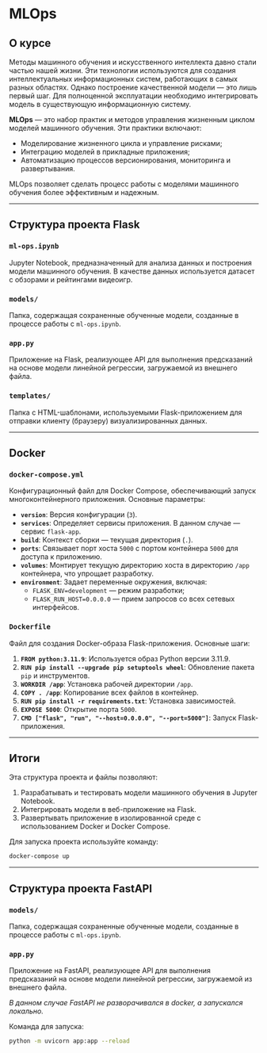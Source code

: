 # MLOps

## О курсе

Методы машинного обучения и искусственного интеллекта давно стали частью нашей жизни. Эти технологии используются для создания интеллектуальных информационных систем, работающих в самых разных областях. Однако построение качественной модели — это лишь первый шаг. Для полноценной эксплуатации необходимо интегрировать модель в существующую информационную систему.

**MLOps** — это набор практик и методов управления жизненным циклом моделей машинного обучения. Эти практики включают:

- Моделирование жизненного цикла и управление рисками;
- Интеграцию моделей в прикладные приложения;
- Автоматизацию процессов версионирования, мониторинга и развертывания.

MLOps позволяет сделать процесс работы с моделями машинного обучения более эффективным и надежным.

---

## Структура проекта Flask

### `ml-ops.ipynb`
Jupyter Notebook, предназначенный для анализа данных и построения модели машинного обучения. В качестве данных используется датасет с обзорами и рейтингами видеоигр.

### `models/`
Папка, содержащая сохраненные обученные модели, созданные в процессе работы с `ml-ops.ipynb`.

### `app.py`
Приложение на Flask, реализующее API для выполнения предсказаний на основе модели линейной регрессии, загружаемой из внешнего файла.

### `templates/`
Папка с HTML-шаблонами, используемыми Flask-приложением для отправки клиенту (браузеру) визуализированных данных.

---

## Docker

### `docker-compose.yml`
Конфигурационный файл для Docker Compose, обеспечивающий запуск многоконтейнерного приложения. Основные параметры:

- **`version`**: Версия конфигурации (`3`).
- **`services`**: Определяет сервисы приложения. В данном случае — сервис `flask-app`.
- **`build`**: Контекст сборки — текущая директория (`.`).
- **`ports`**: Связывает порт хоста `5000` с портом контейнера `5000` для доступа к приложению.
- **`volumes`**: Монтирует текущую директорию хоста в директорию `/app` контейнера, что упрощает разработку.
- **`environment`**: Задает переменные окружения, включая:
  - `FLASK_ENV=development` — режим разработки;
  - `FLASK_RUN_HOST=0.0.0.0` — прием запросов со всех сетевых интерфейсов.

### `Dockerfile`
Файл для создания Docker-образа Flask-приложения. Основные шаги:

1. **`FROM python:3.11.9`**: Используется образ Python версии 3.11.9.
2. **`RUN pip install --upgrade pip setuptools wheel`**: Обновление пакета `pip` и инструментов.
3. **`WORKDIR /app`**: Установка рабочей директории `/app`.
4. **`COPY . /app`**: Копирование всех файлов в контейнер.
5. **`RUN pip install -r requirements.txt`**: Установка зависимостей.
6. **`EXPOSE 5000`**: Открытие порта `5000`.
7. **`CMD ["flask", "run", "--host=0.0.0.0", "--port=5000"]`**: Запуск Flask-приложения.

---

## Итоги

Эта структура проекта и файлы позволяют:

1. Разрабатывать и тестировать модели машинного обучения в Jupyter Notebook.
2. Интегрировать модели в веб-приложение на Flask.
3. Развертывать приложение в изолированной среде с использованием Docker и Docker Compose.

Для запуска проекта используйте команду:

```bash
docker-compose up
```

---

## Структура проекта FastAPI

### `models/`
Папка, содержащая сохраненные обученные модели, созданные в процессе работы с `ml-ops.ipynb`.

### `app.py`
Приложение на FastAPI, реализующее API для выполнения предсказаний на основе модели линейной регрессии, загружаемой из внешнего файла.

_В данном случае FastAPI не разворачивался в docker, а запускался локально._

Команда для запуска:
```bash
python -m uvicorn app:app --reload
```
